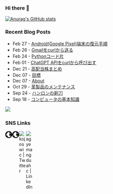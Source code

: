 ### Hi there 👋

[![Anurag's GitHub stats](https://github-readme-stats.vercel.app/api?username=kenjinote)](https://github.com/anuraghazra/github-readme-stats)


### Recent Blog Posts
<!-- feed start -->
- Feb 27 - [Android(Google Pixel)端末の復元手順](http://kenji.blog/p/androidgoogle-pixel%E7%AB%AF%E6%9C%AB%E3%81%AE%E5%BE%A9%E5%85%83%E6%89%8B%E9%A0%86/)
- Feb 26 - [Gmailをcurlから送る](http://kenji.blog/p/gmail%E3%82%92curl%E3%81%8B%E3%82%89%E9%80%81%E3%82%8B/)
- Feb 24 - [Pythonコード片](http://kenji.blog/p/python%E3%82%B3%E3%83%BC%E3%83%89%E7%89%87/)
- Feb 01 - [ChatGPT APIをcurlから呼び出す](http://kenji.blog/p/chatgpt-api%E3%82%92curl%E3%81%8B%E3%82%89%E5%91%BC%E3%81%B3%E5%87%BA%E3%81%99/)
- Dec 21 - [高配当株まとめ](http://kenji.blog/p/%E9%AB%98%E9%85%8D%E5%BD%93%E6%A0%AA%E3%81%BE%E3%81%A8%E3%82%81/)
- Dec 07 - [目標](http://kenji.blog/p/%E7%9B%AE%E6%A8%99/)
- Dec 07 - [About](http://kenji.blog/about/)
- Oct 29 - [革製品のメンテナンス](http://kenji.blog/p/%E9%9D%A9%E8%A3%BD%E5%93%81%E3%81%AE%E3%83%A1%E3%83%B3%E3%83%86%E3%83%8A%E3%83%B3%E3%82%B9/)
- Sep 24 - [ハンロンの剃刀](http://kenji.blog/p/%E3%83%8F%E3%83%B3%E3%83%AD%E3%83%B3%E3%81%AE%E5%89%83%E5%88%80/)
- Sep 18 - [コンピュータの基本知識](http://kenji.blog/p/%E3%82%B3%E3%83%B3%E3%83%94%E3%83%A5%E3%83%BC%E3%82%BF%E3%81%AE%E5%9F%BA%E6%9C%AC%E7%9F%A5%E8%AD%98/)
<!-- feed end -->

<!-- GitHub Profile Views Counter -->
![](https://komarev.com/ghpvc/?username=kenjinote)

<!-- SNS Links -->
### SNS Links
[<img align="left" alt="codewithkojo.com" width="22px" src="https://raw.githubusercontent.com/iconic/open-iconic/master/svg/globe.svg" />][website1]
[<img align="left" alt="codewithkojo.com" width="22px" src="https://raw.githubusercontent.com/iconic/open-iconic/master/svg/globe.svg" />][website2]
[<img align="left" alt="kojoswic | Twitter" width="22px" src="https://cdn.jsdelivr.net/npm/simple-icons@v3/icons/twitter.svg" />][twitter]
[<img align="left" alt="agyemangduahc | LinkedIn" width="22px" src="https://cdn.jsdelivr.net/npm/simple-icons@v3/icons/linkedin.svg" />][linkedin]

[website1]: https://hack.jp
[website2]: https://kenji.blog
[twitter]: https://twitter.com/kenjinote
[linkedin]: https://www.linkedin.com/in/kenjinote/

<!--
**kenjinote/kenjinote** is a ✨ _special_ ✨ repository because its `README.md` (this file) appears on your GitHub profile.

Here are some ideas to get you started:

- 🔭 I’m currently working on ...
- 🌱 I’m currently learning ...
- 👯 I’m looking to collaborate on ...
- 🤔 I’m looking for help with ...
- 💬 Ask me about ...
- 📫 How to reach me: ...
- 😄 Pronouns: ...
- ⚡ Fun fact: ...
-->
